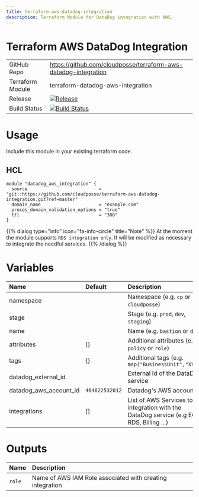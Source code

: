 ```yaml
---
title: terraform-aws-datadog-integration
description: Terraform Module for DataDog integration with AWS.
---
```


# Terraform AWS DataDog Integration

|                  |                                                                                                                                                                                |
|:-----------------|:-------------------------------------------------------------------------------------------------------------------------------------------------------------------------------|
| GitHub Repo      | <https://github.com/cloudposse/terraform-aws-datadog-integration>                                                                                                              |
| Terraform Module | terraform-datadog-aws-integration                                                                                                                                              |
| Release          | [![Release](https://img.shields.io/github/release/cloudposse/terraform-aws-datadog-integration.svg)](https://github.com/cloudposse/terraform-aws-datadog-integration/releases) |
| Build Status     | [![Build Status](https://travis-ci.org/cloudposse/terraform-datadog-aws-integration.svg?branch=master)](https://travis-ci.org/cloudposse/terraform-datadog-aws-integration)    |

# Usage

Include this module in your existing terraform code.

## HCL

```hcl
module "datadog_aws_integration" {
  source                           = "git::https://github.com/cloudposse/terraform-aws-datadog-integration.git?ref=master"
  domain_name                      = "example.com"
  proces_domain_validation_options = "true"
  ttl                              = "300"
}
```

{{% dialog type="info" icon="fa-info-circle" title="Note" %}}
At the moment the module supports `RDS integration only`. It will be modified as necessary to integrate the needful services.
{{% /dialog %}}

# Variables

| Name                   | Default        | Description                                                                              |
|:-----------------------|:---------------|:-----------------------------------------------------------------------------------------|
| namespace              |                | Namespace (e.g. `cp` or `cloudposse`)                                                    |
| stage                  |                | Stage (e.g. `prod`, `dev`, `staging`)                                                    |
| name                   |                | Name (e.g. `bastion` or `db`)                                                            |
| attributes             | []             | Additional attributes (e.g. `policy` or `role`)                                          |
| tags                   | {}             | Additional tags (e.g. `map("BusinessUnit","XYZ")`                                        |
| datadog_external_id    |                | External Id of the DataDog service                                                       |
| datadog_aws_account_id | `464622532012` | Datadog's AWS account ID                                                                 |
| integrations           | []             | List of AWS Services to integration with the DataDog service (e.g EC2, RDS, Billing ...) |

# Outputs

| Name   | Description                                               |
|:-------|:----------------------------------------------------------|
| `role` | Name of AWS IAM Role associated with creating integration |
